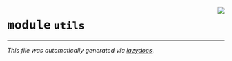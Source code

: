 <!-- markdownlint-disable -->

<a href="https://github.com/example/my-project/blob/main/src/automated_security_helper/utils/__init__.py#L0"><img align="right" style="float:right;" src="https://img.shields.io/badge/-source-cccccc?style=flat-square"></a>

# <kbd>module</kbd> `utils`








---

_This file was automatically generated via [lazydocs](https://github.com/ml-tooling/lazydocs)._
